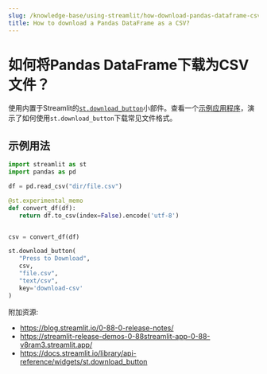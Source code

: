 ```yaml
---
slug: /knowledge-base/using-streamlit/how-download-pandas-dataframe-csv
title: How to download a Pandas DataFrame as a CSV?
---
```


# 如何将Pandas DataFrame下载为CSV文件？

使用内置于Streamlit的[`st.download_button`](/library/api-reference/widgets/st.download_button)小部件。查看一个[示例应用程序](https://streamlit-release-demos-0-88streamlit-app-0-88-v8ram3.streamlit.app/)，演示了如何使用`st.download_button`下载常见文件格式。

## 示例用法

```python
import streamlit as st
import pandas as pd

df = pd.read_csv("dir/file.csv")

@st.experimental_memo
def convert_df(df):
   return df.to_csv(index=False).encode('utf-8')


csv = convert_df(df)

st.download_button(
   "Press to Download",
   csv,
   "file.csv",
   "text/csv",
   key='download-csv'
)
```

附加资源:

- <https://blog.streamlit.io/0-88-0-release-notes/>
- <https://streamlit-release-demos-0-88streamlit-app-0-88-v8ram3.streamlit.app/>
- <https://docs.streamlit.io/library/api-reference/widgets/st.download_button>